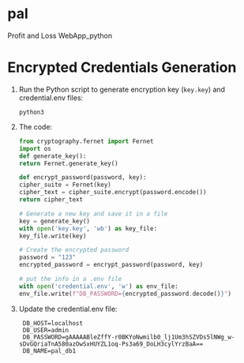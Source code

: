 # pal
Profit and Loss WebApp_python

# Encrypted Credentials Generation

1. Run the Python script to generate encryption key (`key.key`) and credential.env files:

    ```
    python3 
    ```

2. The code:

    ```python
    from cryptography.fernet import Fernet
    import os
    def generate_key():
    return Fernet.generate_key()

    def encrypt_password(password, key):
    cipher_suite = Fernet(key)
    cipher_text = cipher_suite.encrypt(password.encode())
    return cipher_text

    # Generate a new key and save it in a file
    key = generate_key()
    with open('key.key', 'wb') as key_file:
    key_file.write(key)

    # Create the encrypted password
    password = "123"
    encrypted_password = encrypt_password(password, key)

    # put the info in a .env file
    with open('credential.env', 'w') as env_file:
    env_file.write(f"DB_PASSWORD={encrypted_password.decode()}")

    ```

3. Update the credential.env file:
   ```
    DB_HOST=localhost
    DB_USER=admin
    DB_PASSWORD=gAAAAABleZffY-r0BKYoNwmilb0_lj1Um3hSZVDs5lNWg_w-sDvGQriaTnA580azOwSxHUYZL1oq-Ps3a69_DoLH3cylYrzBaA==
    DB_NAME=pal_db1
   ```
